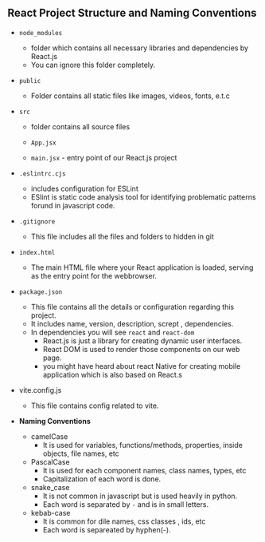 ## React Project Structure and Naming Conventions

- `node_modules` 
    - folder which contains all necessary libraries and dependencies by React.js
    - You can ignore this folder completely.

- `public `
    - Folder contains all static files like images, videos, fonts, e.t.c

- `src`
    - folder contains all source files

    - `App.jsx`
    - `main.jsx` - entry point of our React.js project

- `.eslintrc.cjs`
    - includes configuration for ESLint
    - ESlint is static code analysis tool for identifying problematic patterns forund in javascript code.
    
- `.gitignore`
    - This file includes all the files and folders to hidden in git

- `index.html` 
    - The main HTML file where your React application is loaded, serving as the entry point for the webbrowser.

- `package.json`
    - This file contains all the details or configuration regarding this project.
    - It includes name, version, description, scrept , dependencies.
    - In dependencies you will see `react` and `react-dom` 
        - React.js is just a library for creating dynamic user interfaces.
        - React DOM is used to render those components on our web page.
        - you might have heard about react Native for creating mobile application which is also based on React.s

- vite.config.js
    - This file contains config related to vite.


- **Naming Conventions**
    - camelCase
        - It is used for variables, functions/methods, properties, inside objects, file names, etc
    - PascalCase
        - It is used for each component names, class names, types, etc
        - Capitalization of each word is done.
    - snake_case
        - It is not common in javascript but is used heavily in python.
        - Each word is separated by `-` and is in small letters.
    - kebab-case
        - It is common for dile names, css classes , ids, etc
        - Each word is separeated by hyphen(-).